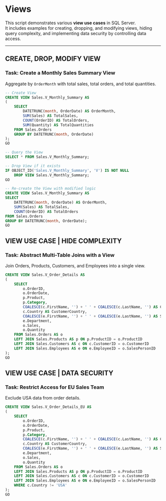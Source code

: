 # Views

This script demonstrates various **view use cases** in SQL Server.  
It includes examples for creating, dropping, and modifying views, hiding query complexity, and implementing data security by controlling data access.

---


## CREATE, DROP, MODIFY VIEW

### Task: Create a Monthly Sales Summary View
Aggregate by `OrderMonth` with total sales, total orders, and total quantities.

```sql
-- Create View
CREATE VIEW Sales.V_Monthly_Summary AS
(
    SELECT 
        DATETRUNC(month, OrderDate) AS OrderMonth,
        SUM(Sales) AS TotalSales,
        COUNT(OrderID) AS TotalOrders,
        SUM(Quantity) AS TotalQuantities
    FROM Sales.Orders
    GROUP BY DATETRUNC(month, OrderDate)
);
GO

-- Query the View
SELECT * FROM Sales.V_Monthly_Summary;

-- Drop View if it exists
IF OBJECT_ID('Sales.V_Monthly_Summary', 'V') IS NOT NULL
    DROP VIEW Sales.V_Monthly_Summary;
GO

-- Re-create the View with modified logic
CREATE VIEW Sales.V_Monthly_Summary AS
SELECT 
    DATETRUNC(month, OrderDate) AS OrderMonth,
    SUM(Sales) AS TotalSales,
    COUNT(OrderID) AS TotalOrders
FROM Sales.Orders
GROUP BY DATETRUNC(month, OrderDate);
GO
```

## VIEW USE CASE | HIDE COMPLEXITY
### Task: Abstract Multi-Table Joins with a View

Join Orders, Products, Customers, and Employees into a single view.

```sql
CREATE VIEW Sales.V_Order_Details AS
(
    SELECT 
        o.OrderID,
        o.OrderDate,
        p.Product,
        p.Category,
        COALESCE(c.FirstName, '') + ' ' + COALESCE(c.LastName, '') AS CustomerName,
        c.Country AS CustomerCountry,
        COALESCE(e.FirstName, '') + ' ' + COALESCE(e.LastName, '') AS SalesName,
        e.Department,
        o.Sales,
        o.Quantity
    FROM Sales.Orders AS o
    LEFT JOIN Sales.Products AS p ON p.ProductID = o.ProductID
    LEFT JOIN Sales.Customers AS c ON c.CustomerID = o.CustomerID
    LEFT JOIN Sales.Employees AS e ON e.EmployeeID = o.SalesPersonID
);
GO
```

## VIEW USE CASE | DATA SECURITY
### Task: Restrict Access for EU Sales Team

Exclude USA data from order details.

```sql
CREATE VIEW Sales.V_Order_Details_EU AS
(
    SELECT 
        o.OrderID,
        o.OrderDate,
        p.Product,
        p.Category,
        COALESCE(c.FirstName, '') + ' ' + COALESCE(c.LastName, '') AS CustomerName,
        c.Country AS CustomerCountry,
        COALESCE(e.FirstName, '') + ' ' + COALESCE(e.LastName, '') AS SalesName,
        e.Department,
        o.Sales,
        o.Quantity
    FROM Sales.Orders AS o
    LEFT JOIN Sales.Products AS p ON p.ProductID = o.ProductID
    LEFT JOIN Sales.Customers AS c ON c.CustomerID = o.CustomerID
    LEFT JOIN Sales.Employees AS e ON e.EmployeeID = o.SalesPersonID
    WHERE c.Country != 'USA'
);
GO
```